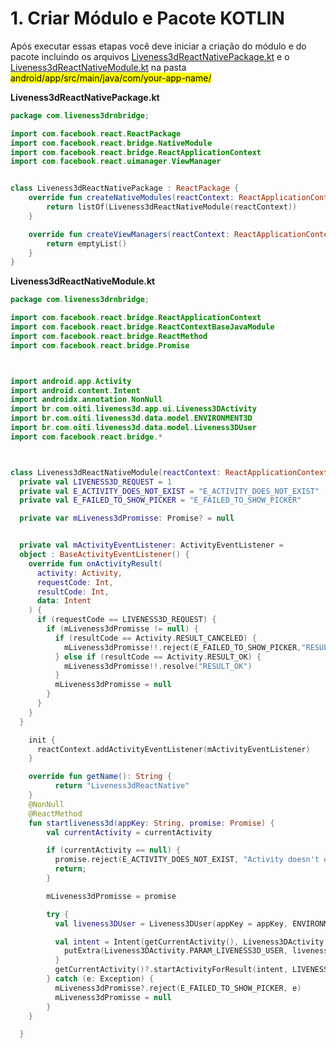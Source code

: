 # 1. Criar Módulo e Pacote KOTLIN

Após executar essas etapas você deve iniciar a criação do módulo e do pacote incluindo os arquivos [Liveness3dReactNativePackage.kt](https://github.com/oititec/liveness3d-rn-bridge/tree/master/android/app/src/main/java/com/liveness3drnbridge/Liveness3dReactNativePackage.kt) e o [Liveness3dReactNativeModule.kt](https://github.com/oititec/liveness3d-rn-bridge/tree/master/android/app/src/main/java/com/liveness3drnbridge/Liveness3dReactNativeModule.kt) na pasta <mark>android/app/src/main/java/com/your-app-name/</mark>

**Liveness3dReactNativePackage.kt**

```kt
package com.liveness3drnbridge;

import com.facebook.react.ReactPackage
import com.facebook.react.bridge.NativeModule
import com.facebook.react.bridge.ReactApplicationContext
import com.facebook.react.uimanager.ViewManager


class Liveness3dReactNativePackage : ReactPackage {
    override fun createNativeModules(reactContext: ReactApplicationContext): List<NativeModule> {
        return listOf(Liveness3dReactNativeModule(reactContext))
    }

    override fun createViewManagers(reactContext: ReactApplicationContext): List<ViewManager<*, *>> {
        return emptyList()
    }
}
```

**Liveness3dReactNativeModule.kt**

```kt
package com.liveness3drnbridge;

import com.facebook.react.bridge.ReactApplicationContext
import com.facebook.react.bridge.ReactContextBaseJavaModule
import com.facebook.react.bridge.ReactMethod
import com.facebook.react.bridge.Promise



import android.app.Activity
import android.content.Intent
import androidx.annotation.NonNull
import br.com.oiti.liveness3d.app.ui.Liveness3DActivity
import br.com.oiti.liveness3d.data.model.ENVIRONMENT3D
import br.com.oiti.liveness3d.data.model.Liveness3DUser
import com.facebook.react.bridge.*



class Liveness3dReactNativeModule(reactContext: ReactApplicationContext) : ReactContextBaseJavaModule(reactContext) {
  private val LIVENESS3D_REQUEST = 1
  private val E_ACTIVITY_DOES_NOT_EXIST = "E_ACTIVITY_DOES_NOT_EXIST"
  private val E_FAILED_TO_SHOW_PICKER = "E_FAILED_TO_SHOW_PICKER"

  private var mLiveness3dPromisse: Promise? = null


  private val mActivityEventListener: ActivityEventListener =
  object : BaseActivityEventListener() {
    override fun onActivityResult(
      activity: Activity,
      requestCode: Int,
      resultCode: Int,
      data: Intent
    ) {
      if (requestCode == LIVENESS3D_REQUEST) {
        if (mLiveness3dPromisse != null) {
          if (resultCode == Activity.RESULT_CANCELED) {
            mLiveness3dPromisse!!.reject(E_FAILED_TO_SHOW_PICKER,"RESULT_CANCELED")
          } else if (resultCode == Activity.RESULT_OK) {
            mLiveness3dPromisse!!.resolve("RESULT_OK")
          }
          mLiveness3dPromisse = null
        }
      }
    }
  }

    init {
      reactContext.addActivityEventListener(mActivityEventListener)
    }

    override fun getName(): String {
          return "Liveness3dReactNative"
    }
    @NonNull
    @ReactMethod
    fun startliveness3d(appKey: String, promise: Promise) {
        val currentActivity = currentActivity

        if (currentActivity == null) {
          promise.reject(E_ACTIVITY_DOES_NOT_EXIST, "Activity doesn't exist")
          return;
        }

        mLiveness3dPromisse = promise

        try {
          val liveness3DUser = Liveness3DUser(appKey = appKey, ENVIRONMENT3D.HML, null)

          val intent = Intent(getCurrentActivity(), Liveness3DActivity::class.java).apply{
            putExtra(Liveness3DActivity.PARAM_LIVENESS3D_USER, liveness3DUser)
          }
          getCurrentActivity()?.startActivityForResult(intent, LIVENESS3D_REQUEST)
        } catch (e: Exception) {
          mLiveness3dPromisse?.reject(E_FAILED_TO_SHOW_PICKER, e)
          mLiveness3dPromisse = null
        }
    }

  }
```
